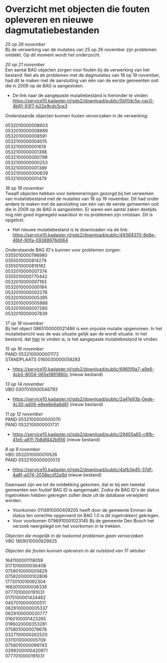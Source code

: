 
#  Overzicht met objecten die fouten opleveren en nieuwe dagmutatiebestanden

*25 op 26 november*  
Bij de verwerking van de mutaties van 25 op 26 november zijn problemen ontdekt. Op dit moment wordt het onderzocht.

*20 op 21 november*  
Een aantal BAG objecten zorgen voor fouten bij de verwerking van het bestand. Net als de problemen met de dagmutaties van 18 op 19 november, had dit te maken met de aansluiting van één van de eerste gemeenten ooit die in 2009 op de BAG is aangesloten.  
  
- De link naar de aangepaste mutatiebestand is hieronder te vinden  
https://service10.kadaster.nl/gds2/download/public/5bf0dc5a-cac0-4b61-93f7-b22e9cdc5ce3   
  
Onderstaande objecten kunnen fouten veroorzaken in de verwerking:  

0532010000008603  
0532010000008889  
0532010000008591  
0532100000004015  
0532100000001619  
0532100000001398  
0532100000000799  
0532100000000253  
0532100000001389  
0532100000000639  
0532100000001479

*18 op 19 november*  
Twaalf objecten hebben voor belemmeringen gezorgd bij het verwerken van mutatiebestand met de mutaties van 18 op 19 november. Dit had onder andere te maken met de aansluiting van één van de eerste gemeenten ooit die in 2009 op de BAG is aangesloten. Er waren een aantal zaken destijds nog niet goed ingeregeld waardoor er nu problemen zijn ontstaan. Dit is opgelost.  

- Het nieuwe mutatiebestand is te downloaden via de link:  
https://service10.kadaster.nl/gds2/download/public/49364370-8e6e-46bf-90fa-09388976d064 
  
Onderstaande BAG ID's kunnen voor problemen zorgen:  
0355010000796980  
0355010000814279  
0355010000819182  
0532010000007374  
0355010000770442  
0532010000007183  
0532010000000184  
0532010000002276  
0532010000005395  
0532010000005888  
0532010000007280  
0532010000007839

*17 op 18 november*  
Bij het object 0865100000021486 is een onjuiste mutatie opgenomen. In het mutatiebericht was de was situatie gelijk aan de wordt situatie. In het bestand, dat [hier](https://github.com/kadaster/bag-leveranciers/blob/master/BAG%20mutatie%20perikelen/DNLDLXAM02-648756-5056276-17112019-18112019.zip)  te vinden is, is het aangepaste mutatiebestand te vinden.

*15 op 16 november*  
PAND 0532100000001172  
STANDPLAATS 0160030000058283 
- https://service10.kadaster.nl/gds2/download/public/6965f9a7-a9e6-4cb5-8004-065e1891860c (nieuw bestand)

*13 op 14 november*  
VBO 0307010000546793 
- https://service10.kadaster.nl/gds2/download/public/2a41e93b-0ede-4c30-ad09-e8ee6e6a6d61 (nieuw bestand)

*11 op 12 november*  
PAND 0532100000000070  
PAND 0532100000001731  
- https://service10.kadaster.nl/gds2/download/public/29405a65-c8fb-41e5-a81f-7b8df442b956 (nieuw bestand)

*8 op 9 november*  
VBO 0532010000010526  
PAND 0532100000000513
- https://service10.kadaster.nl/gds2/download/public/4afb3e45-37df-4a8f-a074-2038ecd12a9d (nieuw bestand)

Daarnaast zijn we tot de ontdekking gekomen, dat er bij een tweetal gemeenten een foutief BAG ID is aangemaakt. Zodra de BAG ID's de status ingetrokken hebben gekregen zullen deze uit de database verwijderd worden. 
- Voorkomen 0114910000409205 heeft door de gemeente Emmen de status ten onrechte opgevoerd (in BAG 1.0 is dit ingetrokken) gekregen.
- Voor voorkomen 0796910001023145 Bij de gemeente Den Bosch het verzoek neergelegd om het voorkomen in te trekken.

*Objecten die mogelijk in de toekomst problemen gaan veroorzaken*  
VBO 1859010000829825

*Objecten die fouten kunnen opleveren in de nulstand van 17 oktober*  

1641100001118059  
0171010000036408  
0758010000005629  
0758200000102806  
1773010010092304  
1663010000006336  
0777010000191031  
0175100001424462  
0457010000000511  
0629100000005337  
0629100000020777  
0160100001423265  
0196020000353281  
0758010000079678  
0327100000262520  
0311010000005709  
0758010000099743  
0299200000420971  
0777010000191031
